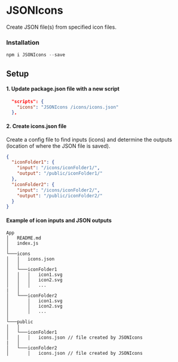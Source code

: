 
# JSONIcons

Create JSON file(s) from specified icon files.

### Installation
```javascript
npm i JSONIcons --save
```


## Setup

#### 1. Update package.json file with a new script
```json
  "scripts": {
    "icons": "JSONIcons /icons/icons.json"
  },
```


#### 2. Create icons.json file 

Create a config file to find inputs (icons) and determine the outputs (location of where the JSON file is saved). 

```json
{
  "iconFolder1": {
    "input": "/icons/iconFolder1/",
    "output": "/public/iconFolder1/"
  },
  "iconFolder2": {
    "input": "/icons/iconFolder2/",
    "output": "/public/iconFolder2/"
  }
}
```




#### Example of icon inputs and JSON outputs 
```
App
│   README.md
│   index.js
│
└───icons
│   │   icons.json
│   │
│   └───iconFolder1
│   │   │   icon1.svg
│   │   │   icon2.svg
│   │   │   ...
|   │
│   └───iconFolder2
│       │   icon1.svg
│       │   icon2.svg
│       │   ...
│   
└───public
│   │
│   └───iconFolder1
│   │   │   icons.json // file created by JSONIcons
|   │
│   └───iconFolder2
│       │   icons.json // file created by JSONIcons
```